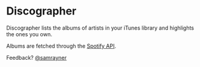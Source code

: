 # Discographer

Discographer lists the albums of artists in your iTunes library and highlights the ones you own.

Albums are fetched through the [Spotify API](https://developer.spotify.com/web-api/).

Feedback? [@samrayner](http://twitter.com/samrayner)
